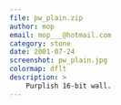 ```yaml
---
file: pw_plain.zip
author: mop
email: mop___@hotmail.com
category: stone
date: 2001-07-24
screenshot: pw_plain.jpg
colormap: dflt
description: >
    Purplish 16-bit wall.
---
```

